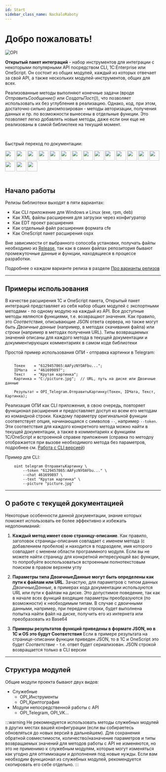 ```yaml
---
id: Start
sidebar_class_name: NachaloRaboty
---
```


# Добро пожаловать!

![OPI](../../static/img/logo_long.png)

**Открытый пакет интеграций** - набор инструментов для интеграции с некоторыми популярными API посредством CLI, 1C:Enterprise или OneScript. Он состоит из общих модулей, каждый из которых отвечает за свой API, а также нескольких модулей-инструментов, общих для всех. 

Реализованные методы выполняют конечные задачи (вроде *ОтправитьСообщение()* или *СоздатьПост()*), что позволяет использовать их без углубления в реализацию. Однако, код, при этом, достаточно сильно декомпозирован - методы авторизации, получения данных и пр. по возможности вынесены в отдельные функции. Это позволяет легко добавлять новые методы, даже если они еще не реализованы в самой библиотеке на текущий момент.

<br/>

Быстрый переход по документации:
  <div>
 <a href="/docs/Instructions/Telegram/"><img src={require('../../static/img/APIs/Telegram.png').default} width="32" class="wp_logo"/></a>
 <a href="/docs/Instructions/Bitrix24/"><img src={require('../../static/img/APIs/Bitrix24.png').default} width="32" class="wp_logo"/></a>
 <a href="/docs/Instructions/CDEK/"><img src={require('../../static/img/APIs/CDEK.png').default} width="32" class="wp_logo"/></a>
 <a href="/docs/Instructions/VK/"><img src={require('../../static/img/APIs/VK.png').default} width="32" class="wp_logo"/></a>
 <a href="/docs/Instructions/VKTeams/"><img src={require('../../static/img/APIs/VKTeams.png').default} width="32" class="wp_logo"/></a>
 <a href="/docs/Instructions/Viber/"><img src={require('../../static/img/APIs/Viber.png').default} width="32" class="wp_logo"/></a>
 <a href="/docs/Instructions/Ozon/"><img src={require('../../static/img/APIs/Ozon.png').default} width="32" class="wp_logo"/></a>
 <a href="/docs/Instructions/Twitter/"><img src={require('../../static/img/APIs/Twitter.png').default} width="32" class="wp_logo"/></a>
 <a href="/docs/Instructions/Notion/"><img src={require('../../static/img/APIs/Notion.png').default} width="32" class="wp_logo"/></a>
 <a href="/docs/Instructions/YandexDisk/"><img src={require('../../static/img/APIs/YandexDisk.png').default} width="32" class="wp_logo"/></a>
 <a href="/docs/Instructions/GoogleCalendar/"><img src={require('../../static/img/APIs/GoogleCalendar.png').default} width="32" class="wp_logo"/></a>
 <a href="/docs/Instructions/GoogleDrive/"><img src={require('../../static/img/APIs/GoogleDrive.png').default} width="32" class="wp_logo"/></a>
 <a href="/docs/Instructions/GoogleSheets/"><img src={require('../../static/img/APIs/GoogleSheets.png').default} width="32" class="wp_logo"/></a>
 <a href="/docs/Instructions/Slack/"><img src={require('../../static/img/APIs/Slack.png').default} width="32" class="wp_logo"/></a>
 <a href="/docs/Instructions/Airtable/"><img src={require('../../static/img/APIs/Airtable.png').default} width="32" class="wp_logo"/></a>
 <a href="/docs/Instructions/Dropbox/"><img src={require('../../static/img/APIs/Dropbox.png').default} width="32" class="wp_logo"/></a>
 <a href="/docs/Instructions/Neocities/"><img src={require('../../static/img/APIs/Neocities.png').default} width="32" class="wp_logo"/></a>
</div> 

<br/>

## Начало работы

Релизы библиотеки выходят в пяти вариантах: 

- Как CLI приложение для Windows и Linux (exe, rpm, deb)
- Как XML файлы расширения для загрузки через конфигуратор
- Как EDT проект расширения
- Как отдельный файл расширения формата cfe
- Как OneScript пакет расширения ospx

Вне зависимости от выбранного сопособа установки, получать файлы необходимо из [Release](https://github.com/Bayselonarrend/OpenIntegrations/releases), так как в самих файлах репозитория бывают промежуточные данные и функции, находящиеся в процессе разработки. 

Подробнее о каждом варианте релиза в разделе [Про варианты релизов](/docs/Start/Release-variants)

<hr/>

## Примеры использования

В качестве расширения 1С и OneScript пакета, Открытый пакет интеграций представляет из себя набор общих модулей с экспортными методами - по одному модулю на каждый из API. Все доступные методы являются функциями, т.е. возвращают значения. Как правило, это *Соответствия*, описывающие JSON ответа сервера, но также могут быть *Двоичные данные* (например, в методах скачивания файла) или *строки* (например в методах получения URL). Типы возвращаемых значений описаны для каждого метода в текущей документации и докумментирующих комментариях в самом коде библиотеки

Простой пример использования ОПИ - отправка картинки в Telegram:

```bsl

    Токен    = "6129457865:AAFyzNYOAFbu...";
    IDЧата   = "461699897";
    Текст    = "Крутая картинка";
    Картинка = "C:/picture.jpg";  // URL, путь на диске или Двоичные данные

    Результат = OPI_Telegram.ОтправитьКартинку(Токен, IDЧата, Текст, Картинка);

```

Реализация ОПИ как CLI приложения, в свою очередь, повторяет функционал расширения и предоставляет доступ ко всем его методам из командной строки. Каждому параметру оригинальной функции соответствует опция, начинающаяся с символов `--`, например `--token`. Эти соответствия для каждого конкретного метода можно найти в текущей документации, а также в комментариях к функциям 1С/OneScript и встроенной справке приложения (справка по методоу отображается при вызове необходимого метода без параметров, подробнее см. [Работа с CLI версией](/docs/Start/CLI_version))

Пример для CLI:

```
    oint telegram ОтправитьКартинку \
        --token "6129457865:AAFyzNYOAFbu..." \
        --chat 461699897 \
        --text "Крутая картинка" \
        --picture "picture.jpg"

```

<hr/>

## О работе с текущей документацией

Некоторые особенности данной документации, знание которых поможет использовать ее более эффективно и избежать недопониманий:

1. **Каждый метод имеет свою страницу-описание**. Как правило, заголовок страницы-описания совпадает с именем метода (с добавлением пробелов) и находится в подразделе, имя которого совпадает с мененм области программного модуля. Если вы не можете найти страницу для конкретной интересующей вас функции, то попробуйте воспользоваться встроенным полнотекстовым поиском в правом верхнем углу

2. **Параметры типа ДвоичныеДанные могут быть определены как пути к файлам или URL**. Зачастую, для параметров с типом данных *ДвоичныеДанные*, в примерах кода документации используются URL или пути к файлам на диске. Это допустимое поведение, так как в начале всех функций входящие параметры преобразуются (по возможности) к необходимым типам. В случае с двоичными данными, например, при передаче строки, будет выполнена попытка найти файл на диске, получить его из интернета или преобразовать из Base64

3. **Примеры результатов функций приведены в формате JSON, но в 1С и OS это будут Соответствия** Если в примере результата на странице-описании функции приведен JSON, то в 1С и OneScript это будет *Соответствие* - т.е. ответ будет сериализован. JSON строкой возвращается только в CLI версии

<hr/>

## Структура модулей

Общие модули проекта бывают двух видов: 

- Служебные 
	- OPI_Инструменты
	- OPI_Криптография
- Модули непосредственной работы с API
	- OPI_Telegram, OPI_VK...
	
:::warning
Не рекомендуется использовать методы служебных модулей в других местах вашей конфигурации (если вы собираетесь обновляться до новых версий в дальнейшем). Для сохранения обратной совместимости, количество/назначение параметров и типы возвращаемых значений для методов работы с API не изменяются, но это не применимо к служебным модулям, которые могут изменяться как угодно для оптимизации и дополнения под новые нужды. Если вам необходим функционал из служебных модулей, рекомендуется скопировать его себе отдельно.
:::